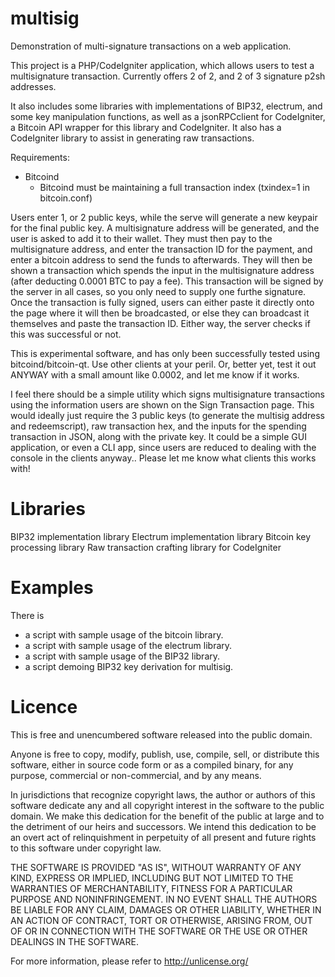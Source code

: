 multisig
========

Demonstration of multi-signature transactions on a web application.

This project is a PHP/CodeIgniter application, which allows users to test a multisignature transaction. Currently offers 2 of 2, and 2 of 3 signature p2sh addresses. 

It also includes some libraries with implementations of BIP32, electrum, and some key manipulation functions, as well as a jsonRPCclient for CodeIgniter, a Bitcoin API wrapper for this library and CodeIgniter. It also has a CodeIgniter library to assist in generating raw transactions.

Requirements:
- Bitcoind
   - Bitcoind must be maintaining a full transaction index (txindex=1 in bitcoin.conf)

Users enter 1, or 2 public keys, while the serve will generate a new keypair for the final public key. 
A multisignature address will be generated, and the user is asked to add it to their wallet.
They must then pay to the multisignature address, and enter the transaction ID for the payment, and enter a bitcoin address to send the funds to afterwards.
They will then be shown a transaction which spends the input in the multisignature address (after deducting 0.0001 BTC to pay a fee). This transaction will be signed by the server in all cases, so you only need to supply one furthe signature. 
Once the transaction is fully signed, users can either paste it directly onto the page where it will then be broadcasted, or else they can broadcast it themselves and paste the transaction ID. Either way, the server checks if this was successful or not.

This is experimental software, and has only been successfully tested using bitcoind/bitcoin-qt. Use other clients at your peril. Or, better yet, test it out ANYWAY with a small amount like 0.0002, and let me know if it works.

I feel there should be a simple utility which signs multisignature transactions using the information users are shown on the Sign Transaction page. This would ideally just require the 3 public keys (to generate the multisig address and redeemscript), raw transaction hex, and the inputs for the spending transaction in JSON, along with the private key. It could be a simple GUI application, or even a CLI app, since users are reduced to dealing with the console in the clients anyway..
Please let me know what clients this works with!

Libraries
===

BIP32 implementation library
Electrum implementation library
Bitcoin key processing library
Raw transaction crafting library for CodeIgniter


Examples
===

There is
-  a script with sample usage of the bitcoin library.
-  a script with sample usage of the electrum library.
-  a script with sample usage of the BIP32 library.
-  a script demoing BIP32 key derivation for multisig.

Licence
===
This is free and unencumbered software released into the public domain.

Anyone is free to copy, modify, publish, use, compile, sell, or
distribute this software, either in source code form or as a compiled
binary, for any purpose, commercial or non-commercial, and by any
means.

In jurisdictions that recognize copyright laws, the author or authors
of this software dedicate any and all copyright interest in the
software to the public domain. We make this dedication for the benefit
of the public at large and to the detriment of our heirs and
successors. We intend this dedication to be an overt act of
relinquishment in perpetuity of all present and future rights to this
software under copyright law.

THE SOFTWARE IS PROVIDED "AS IS", WITHOUT WARRANTY OF ANY KIND,
EXPRESS OR IMPLIED, INCLUDING BUT NOT LIMITED TO THE WARRANTIES OF
MERCHANTABILITY, FITNESS FOR A PARTICULAR PURPOSE AND NONINFRINGEMENT.
IN NO EVENT SHALL THE AUTHORS BE LIABLE FOR ANY CLAIM, DAMAGES OR
OTHER LIABILITY, WHETHER IN AN ACTION OF CONTRACT, TORT OR OTHERWISE,
ARISING FROM, OUT OF OR IN CONNECTION WITH THE SOFTWARE OR THE USE OR
OTHER DEALINGS IN THE SOFTWARE.

For more information, please refer to <http://unlicense.org/>

